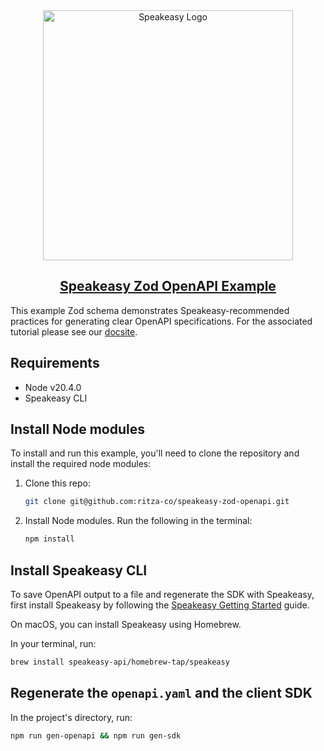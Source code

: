 <div align="center">

<a href="[Speakeasy](https://speakeasyapi.dev/)">
  <img src="https://github.com/speakeasy-api/speakeasy/assets/68016351/e959f81a-b250-4003-8c5c-a45b9463fc95" alt="Speakeasy Logo" width="400">
<h2>Speakeasy Zod OpenAPI Example</h2>
</a>

</div>

This example Zod schema demonstrates Speakeasy-recommended practices for generating clear OpenAPI specifications. For the associated tutorial please see our [docsite](https://speakeasyapi.dev/docs/api-frameworks/zod/).

## Requirements

-  Node v20.4.0
-  Speakeasy CLI

## Install Node modules

To install and run this example, you'll need to clone the repository and install the required node modules:

1.  Clone this repo:
    ```bash
    git clone git@github.com:ritza-co/speakeasy-zod-openapi.git
    ```
2.  Install Node modules. Run the following in the terminal:
    ```bash
    npm install
    ```

## Install Speakeasy CLI

To save OpenAPI output to a file and regenerate the SDK with Speakeasy, first install Speakeasy by following the [Speakeasy Getting Started](https://speakeasyapi.dev/docs/product-reference/speakeasy-cli/getting-started/) guide.

On macOS, you can install Speakeasy using Homebrew.

In your terminal, run:

```bash
brew install speakeasy-api/homebrew-tap/speakeasy
```

## Regenerate the `openapi.yaml` and the client SDK

In the project's directory, run:

```bash
npm run gen-openapi && npm run gen-sdk
```
